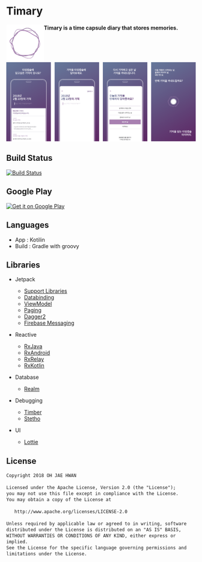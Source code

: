 # Timary 

<img align="left" width="100" height="100" src="/art/timary-logo.png"/> **Timary is a time capsule diary that stores memories.**

![timary-screen](/art/timary-screen.png)


## Build Status
[![Build Status](https://app.bitrise.io/app/4471369b21539e88/status.svg?token=LBT_zQceRadlMXxlc7g7Dw&branch=release)](https://app.bitrise.io/app/4471369b21539e88)

## Google Play

<a href='https://play.google.com/store/apps/details?id=com.github.ojh102.timary'><img alt='Get it on Google Play' src='https://play.google.com/intl/en_us/badges/images/generic/en_badge_web_generic.png' height="50px"/></a>

## Languages

- App : Kotilin
- Build : Gradle with groovy

## Libraries

- Jetpack
  - [Support Libraries](https://developer.android.com/topic/libraries/support-library/)
  - [Databinding](https://developer.android.com/topic/libraries/data-binding/)
  - [ViewModel](https://developer.android.com/topic/libraries/architecture/viewmodel)
  - [Paging](https://developer.android.com/topic/libraries/architecture/paging)
  - [Dagger2](http://google.github.io/dagger/)
  - [Firebase Messaging](https://firebase.google.com/docs/cloud-messaging)

- Reactive
  - [RxJava](https://github.com/ReactiveX/RxJava)
  - [RxAndroid](https://github.com/ReactiveX/RxAndroid) 
  - [RxRelay](https://github.com/JakeWharton/RxRelay)
  - [RxKotlin](https://github.com/ReactiveX/RxKotlin)

- Database
  - [Realm](https://realm.io/)

- Debugging
  - [Timber](https://github.com/JakeWharton/timber)
  - [Stetho](https://github.com/facebook/stetho)

- UI
  - [Lottie](https://github.com/airbnb/lottie-android)


License
-------

    Copyright 2018 OH JAE HWAN
    
    Licensed under the Apache License, Version 2.0 (the "License");
    you may not use this file except in compliance with the License.
    You may obtain a copy of the License at
    
       http://www.apache.org/licenses/LICENSE-2.0
    
    Unless required by applicable law or agreed to in writing, software
    distributed under the License is distributed on an "AS IS" BASIS,
    WITHOUT WARRANTIES OR CONDITIONS OF ANY KIND, either express or implied.
    See the License for the specific language governing permissions and
    limitations under the License.
